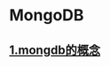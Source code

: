 
# MongoDB

## [1.mongdb的概念](https://github.com/Letitmiss/DB-learning/blob/master/blog/1.mongodb1.md)


